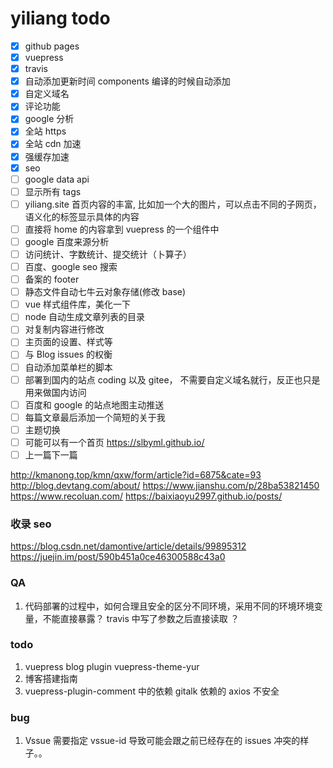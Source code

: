 # yiliang todo

- [x] github pages
- [x] vuepress
- [x] travis
- [x] 自动添加更新时间 components 编译的时候自动添加
- [x] 自定义域名
- [x] 评论功能
- [x] google 分析
  <!-- 腾讯云 cdn -->
- [x] 全站 https
- [x] 全站 cdn 加速
- [x] 强缓存加速
- [x] seo
- [ ] google data api
- [ ] 显示所有 tags
- [ ] yiliang.site 首页内容的丰富, 比如加一个大的图片，可以点击不同的子网页， 语义化的标签显示具体的内容
- [ ] 直接将 home 的内容拿到 vuepress 的一个组件中
- [ ] google 百度来源分析
- [ ] 访问统计、字数统计、提交统计（卜算子）
- [ ] 百度、google seo 搜索
- [ ] 备案的 footer
- [ ] 静态文件自动七牛云对象存储(修改 base)
- [ ] vue 样式组件库，美化一下
- [ ] node 自动生成文章列表的目录
- [ ] 对复制内容进行修改
- [ ] 主页面的设置、样式等
- [ ] 与 Blog issues 的权衡
- [ ] 自动添加菜单栏的脚本
- [ ] 部署到国内的站点 coding 以及 gitee， 不需要自定义域名就行，反正也只是用来做国内访问
- [ ] 百度和 google 的站点地图主动推送
- [ ] 每篇文章最后添加一个简短的关于我
- [ ] 主题切换
- [ ] 可能可以有一个首页 https://slbyml.github.io/
- [ ] 上一篇下一篇

http://kmanong.top/kmn/qxw/form/article?id=6875&cate=93
http://blog.devtang.com/about/
https://www.jianshu.com/p/28ba53821450
https://www.recoluan.com/
https://baixiaoyu2997.github.io/posts/

### 收录 seo

https://blog.csdn.net/damontive/article/details/99895312
https://juejin.im/post/590b451a0ce46300588c43a0

### QA

1. 代码部署的过程中，如何合理且安全的区分不同环境，采用不同的环境环境变量，不能直接暴露？ travis 中写了参数之后直接读取 ？

### todo

1. vuepress blog plugin vuepress-theme-yur
2. 博客搭建指南
3. vuepress-plugin-comment 中的依赖 gitalk 依赖的 axios 不安全

### bug

1. Vssue 需要指定 vssue-id 导致可能会跟之前已经存在的 issues 冲突的样子。。
